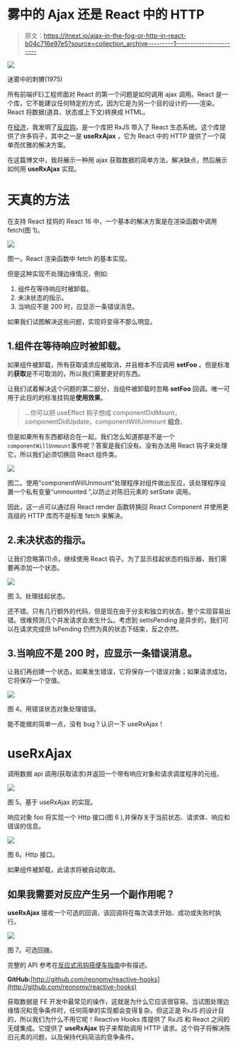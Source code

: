 # 雾中的 Ajax 还是 React 中的 HTTP

> 原文：<https://itnext.io/ajax-in-the-fog-or-http-in-react-b04c716e97e5?source=collection_archive---------1----------------------->

![](img/c22b21322fb87feaf797bb9768251d99.png)

迷雾中的刺猬(1975)

所有前端(FE)工程师面对 React 的第一个问题是如何调用 ajax 调用。React 是一个库，它不能建议任何特定的方式，因为它是为另一个目的设计的——渲染。React 将数据(道具、状态或上下文)转换成 HTML。

在[经济](http://reonomy.com)，我发明了[反应钩](https://www.reonomy.com/blog/post/reactive-hooks)。是一个库把 RxJS 带入了 React 生态系统。这个库提供了许多钩子，其中之一是 **useRxAjax** ，它为 React 中的 HTTP 提供了一个简单而优雅的解决方案。

在这篇博文中，我将展示一种用 ajax 获取数据的简单方法，解决缺点，然后展示如何用 **useRxAjax** 实现。

# 天真的方法

在支持 React 挂钩的 React 16 中，一个基本的解决方案是在渲染函数中调用 fetch(图 1)。

![](img/6a0893d0d0d8a526f3f4b690b9cd244e.png)

图一。React 渲染函数中 fetch 的基本实现。

但是这种实现不处理边缘情况，例如:

1.  组件在等待响应时被卸载。
2.  未决状态的指示。
3.  当响应不是 200 时，应显示一条错误消息。

如果我们试图解决这些问题，实现将变得不那么明显。

## 1.组件在等待响应时被卸载。

如果组件被卸载，所有获取请求应被取消，并且根本不应调用 **setFoo** 。但是标准的**获取**是不可取消的，所以我们需要更好的东西。

让我们试着解决这个问题的第二部分，当组件被卸载时忽略 **setFoo** 回调。唯一可用于此目的的标准挂钩是**使用效果**。

> …你可以把 useEffect 钩子想成 componentDidMount，componentDidUpdate，componentWillUnmount **组合**。

但是如果所有东西都结合在一起，我们怎么知道那是不是一个`componentWillUnmount`事件呢？答案是我们没有。没有办法用 React 钩子来处理它，所以我们必须切换回 React 组件类。

![](img/f4eca88c8579e363ec007a486f5dd437.png)

图二。使用“componentWillUnmount”处理程序对组件做出反应，该处理程序设置一个私有变量“unmounted ”,以防止对陈旧元素的 setState 调用。

因此，这一点可以通过将 React render 函数转换回 React Component 并使用更高级的 HTTP 库而不是标准 fetch 来解决。

## 2.未决状态的指示。

让我们忽略第(1)点，继续使用 React 钩子。为了显示挂起状态的指示器，我们需要再添加一个状态。

![](img/d12696259b4835144b46c0afc2fc2cd9.png)

图 3。处理挂起状态。

还不错。只有几行额外的代码，但是现在由于分支和独立的状态，整个实现容易出错。很难预测几个并发请求会发生什么。考虑到 setIsPending 是异步的，我们可以在请求完成但 IsPending 仍然为真的状态下结束，反之亦然。

## 3.当响应不是 200 时，应显示一条错误消息。

让我们再创建一个状态，如果发生错误，它将保存一个错误对象；如果请求成功，它将保存一个空值。

![](img/269902cc5b45c5e6a09edb215338ff86.png)

图 4。用错误状态对象处理错误。

能不能做的简单一点，没有 bug？认识一下 useRxAjax！

# **useRxAjax**

调用数据 api 调用(获取请求)并返回一个带有响应对象和请求调度程序的元组。

![](img/30b40bef5ae7b1f6dcf419411c7d8c9a.png)

图 5。基于 useRxAjax 的实现。

响应对象 foo 将实现一个 Http 接口(图 6 ),并保存关于当前状态、请求体、响应和错误的信息。

![](img/109cc6342175e89360a4e3b5c2a842f2.png)

图 6。Http 接口。

如果组件被卸载，此请求将被自动取消。

## 如果我需要对反应产生另一个副作用呢？

**useRxAjax** 接收一个可选的回调，该回调将在每次请求开始、成功或失败时执行。

![](img/0721c8e97a569f173d6fd114b8dbaeb0.png)

图 7。可选回拨。

完整的 API 参考在[反应式吊钩搭便车指南](/hitchhikers-guide-to-reactive-hooks-92c1a708ccfe)中有描述。

**GitHub:**[http://github.com/reonomy/reactive-hooks](http://github.com/reonomy/reactive-hooks)

获取数据是 FE 开发中最常见的操作，这就是为什么它应该很容易。当试图处理边缘情况和竞争条件时，任何简单的实现都会变得复杂。但这正是 RxJS 的设计目的，所以我们为什么不用它呢！Reactive Hooks 库提供了 RxJS 和 React 之间的无缝集成。它提供了 **useRxAjax** 钩子来帮助调用 HTTP 请求。这个钩子将解决陈旧元素的问题，以及保持代码简洁的竞争条件。